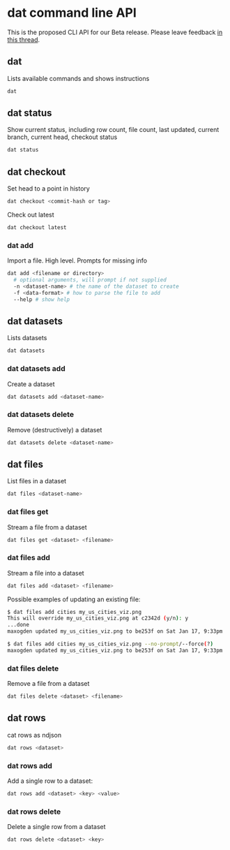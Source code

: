 # dat command line API

This is the proposed CLI API for our Beta release. Please leave feedback [in this thread](https://github.com/maxogden/dat/issues/195).

## dat

Lists available commands and shows instructions

```bash
dat
```

## dat status

Show current status, including row count, file count, last updated, current branch, current head, checkout status

```bash
dat status
```

## dat checkout

Set head to a point in history

```bash
dat checkout <commit-hash or tag>
```

Check out latest

```bash
dat checkout latest
```

### dat add

Import a file. High level. Prompts for missing info

```bash
dat add <filename or directory>
  # optional arguments, will prompt if not supplied
  -n <dataset-name> # the name of the dataset to create
  -f <data-format> # how to parse the file to add
  --help # show help
```

## dat datasets

Lists datasets

```bash
dat datasets
```

### dat datasets add

Create a dataset

```bash
dat datasets add <dataset-name> 
```

### dat datasets delete

Remove (destructively) a dataset

```bash
dat datasets delete <dataset-name> 
```

## dat files

List files in a dataset

```bash
dat files <dataset-name>
```

### dat files get

Stream a file from a dataset

```bash
dat files get <dataset> <filename>
```

### dat files add

Stream a file into a dataset

```bash
dat files add <dataset> <filename>
```

Possible examples of updating an existing file:

```bash
$ dat files add cities my_us_cities_viz.png
This will override my_us_cities_viz.png at c2342d (y/n): y
...done
maxogden updated my_us_cities_viz.png to be253f on Sat Jan 17, 9:33pm
```

```bash
$ dat files add cities my_us_cities_viz.png --no-prompt/--force(?)
maxogden updated my_us_cities_viz.png to be253f on Sat Jan 17, 9:33pm
```

### dat files delete

Remove a file from a dataset

```bash
dat files delete <dataset> <filename>
```

## dat rows

cat rows as ndjson

```bash
dat rows <dataset>
```

### dat rows add

Add a single row to a dataset:

```bash
dat rows add <dataset> <key> <value>
```

### dat rows delete

Delete a single row from a dataset

```bash
dat rows delete <dataset> <key>
```
